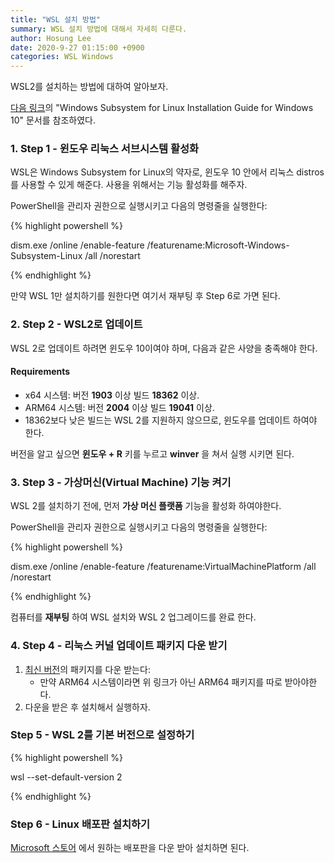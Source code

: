 ```yaml
---
title: "WSL 설치 방법"
summary: WSL 설치 방법에 대해서 자세히 다룬다.
author: Hosung Lee
date: 2020-9-27 01:15:00 +0900
categories: WSL Windows
---
```


WSL2를 설치하는 방법에 대하여 알아보자. 

[다음 링크][wsl]의 "Windows Subsystem for Linux Installation Guide for Windows 10" 문서를 참조하였다.

### 1. Step 1 - 윈도우 리눅스 서브시스템 활성화

WSL은 Windows Subsystem for Linux의 약자로, 윈도우 10 안에서 리눅스 distros를 사용할 수 있게 해준다. 사용을 위해서는 기능 활성화를 해주자.

PowerShell을 관리자 권한으로 실행시키고 다음의 명령줄을 실행한다:

{% highlight powershell %}

dism.exe /online /enable-feature /featurename:Microsoft-Windows-Subsystem-Linux /all /norestart

{% endhighlight %}

만약 WSL 1만 설치하기를 원한다면 여기서 재부팅 후 Step 6로 가면 된다.

### 2. Step 2 - WSL2로 업데이트

WSL 2로 업데이트 하려면 윈도우 10이여야 하며, 다음과 같은 사양을 충족해야 한다.

#### Requirements

- x64 시스템: 버전 **1903** 이상 빌드 **18362** 이상.
- ARM64 시스템: 버전 **2004** 이상 빌드 **19041** 이상.
- 18362보다 낮은 빌드는 WSL 2를 지원하지 않으므로, 윈도우를 업데이트 하여야 한다.

버전을 알고 싶으면 **윈도우 + R** 키를 누르고 **winver** 을 쳐서 실행 시키면 된다.

### 3. Step 3 - 가상머신(Virtual Machine) 기능 켜기

WSL 2를 설치하기 전에, 먼저 **가상 머신 플랫폼** 기능을 활성화 하여야한다.

PowerShell을 관리자 권한으로 실행시키고 다음의 명령줄을 실행한다:

{% highlight powershell %}

dism.exe /online /enable-feature /featurename:VirtualMachinePlatform /all /norestart

{% endhighlight %}

컴퓨터를 **재부팅** 하여 WSL 설치와 WSL 2 업그레이드를 완료 한다.

### 4. Step 4 - 리눅스 커널 업데이트 패키지 다운 받기

1. [최신 버전][update]의 패키지를 다운 받는다:
   * 만약 ARM64 시스템이라면 위 링크가 아닌 ARM64 패키지를 따로 받아야한다.
2. 다운을 받은 후 설치해서 실행하자.

### Step 5 - WSL 2를 기본 버전으로 설정하기

{% highlight powershell %}

wsl --set-default-version 2

{% endhighlight %}

### Step 6 - Linux 배포판 설치하기

[Microsoft 스토어][msstore] 에서 원하는 배포판을 다운 받아 설치하면 된다.

[wsl]: https://docs.microsoft.com/en-us/windows/wsl/install-win10

[update]: https://wslstorestorage.blob.core.windows.net/wslblob/wsl_update_x64.msi
[msstore]:https://aka.ms/wslstore